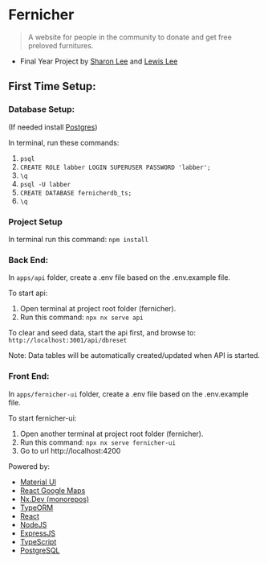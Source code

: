 # Fernicher

> A website for people in the community to donate and get free preloved furnitures.

- Final Year Project by [Sharon Lee](https://github.com/sharonshlee) and [Lewis Lee](https://github.com/rexiah23)

## First Time Setup:

### Database Setup:

(If needed install [Postgres](https://www.postgresql.org/))

In terminal, run these commands:

1. `psql`
2. `CREATE ROLE labber LOGIN SUPERUSER PASSWORD 'labber';`
3. `\q`
4. `psql -U labber`
5. `CREATE DATABASE fernicherdb_ts;`
6. `\q`

### Project Setup

In terminal run this command: `npm install`

### Back End:

In `apps/api` folder, create a .env file based on the .env.example file.

To start api:

1. Open terminal at project root folder (fernicher).
2. Run this command: `npx nx serve api`

To clear and seed data, start the api first, and browse to: `http://localhost:3001/api/dbreset`

Note: Data tables will be automatically created/updated when API is started.

### Front End:

In `apps/fernicher-ui` folder, create a .env file based on the .env.example file.

To start fernicher-ui:

1. Open another terminal at project root folder (fernicher).
2. Run this command: `npx nx serve fernicher-ui`
3. Go to url http://localhost:4200

Powered by:

- [Material UI](https://mui.com/)
- [React Google Maps](https://www.npmjs.com/package/react-google-maps)
- [Nx.Dev (monorepos)](https://nx.dev/)
- [TypeORM](https://typeorm.io/)
- [React](https://reactjs.org/)
- [NodeJS](https://nodejs.org/)
- [ExpressJS](http://expressjs.com/)
- [TypeScript](https://www.typescriptlang.org/)
- [PostgreSQL](https://www.postgresql.org/)
